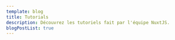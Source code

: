 ```yaml
---
template: blog
title: Tutorials
description: Découvrez les tutoriels fait par l'équipe NuxtJS.
blogPostList: true
---
```

